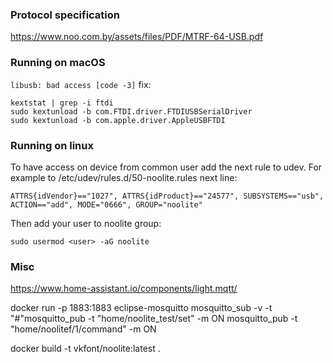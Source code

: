 ### Protocol specification
https://www.noo.com.by/assets/files/PDF/MTRF-64-USB.pdf

### Running on macOS
`libusb: bad access [code -3]` fix:
```
kextstat | grep -i ftdi
sudo kextunload -b com.FTDI.driver.FTDIUSBSerialDriver
sudo kextunload -b com.apple.driver.AppleUSBFTDI
```

### Running on linux
To have access on device from common user add the next rule to udev. For example to /etc/udev/rules.d/50-noolite.rules next line:
```
ATTRS{idVendor}=="1027", ATTRS{idProduct}=="24577", SUBSYSTEMS=="usb", ACTION=="add", MODE="0666", GROUP="noolite"
```
Then add your user to noolite group:
```
sudo usermod <user> -aG noolite
```

### Misc
https://www.home-assistant.io/components/light.mqtt/

docker run -p 1883:1883 eclipse-mosquitto
mosquitto_sub -v -t "#"mosquitto_pub -t "home/noolite_test/set" -m ON
mosquitto_pub -t "home/noolitef/1/command" -m ON


docker build -t vkfont/noolite:latest .